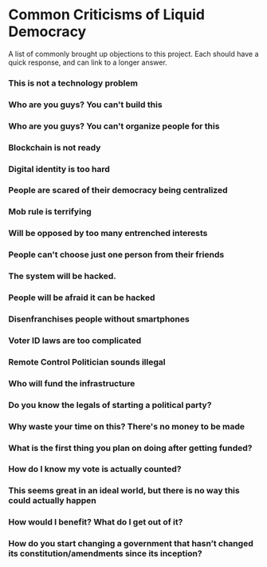 # Common Criticisms of Liquid Democracy

A list of commonly brought up objections to this project. Each should have a quick response, and can link to a longer answer.

### This is not a technology problem


### Who are you guys? You can't build this


### Who are you guys? You can't organize people for this


### Blockchain is not ready


### Digital identity is too hard


### People are scared of their democracy being centralized


### Mob rule is terrifying


### Will be opposed by too many entrenched interests


### People can't choose just one person from their friends


### The system will be hacked.


### People will be afraid it can be hacked


### Disenfranchises people without smartphones


### Voter ID laws are too complicated


### Remote Control Politician sounds illegal


### Who will fund the infrastructure


### Do you know the legals of starting a political party?


### Why waste your time on this? There's no money to be made


### What is the first thing you plan on doing after getting funded?


### How do I know my vote is actually counted?


### This seems great in an ideal world, but there is no way this could actually happen


### How would I benefit? What do I get out of it?


### How do you start changing a government that hasn’t changed its constitution/amendments since its inception?

